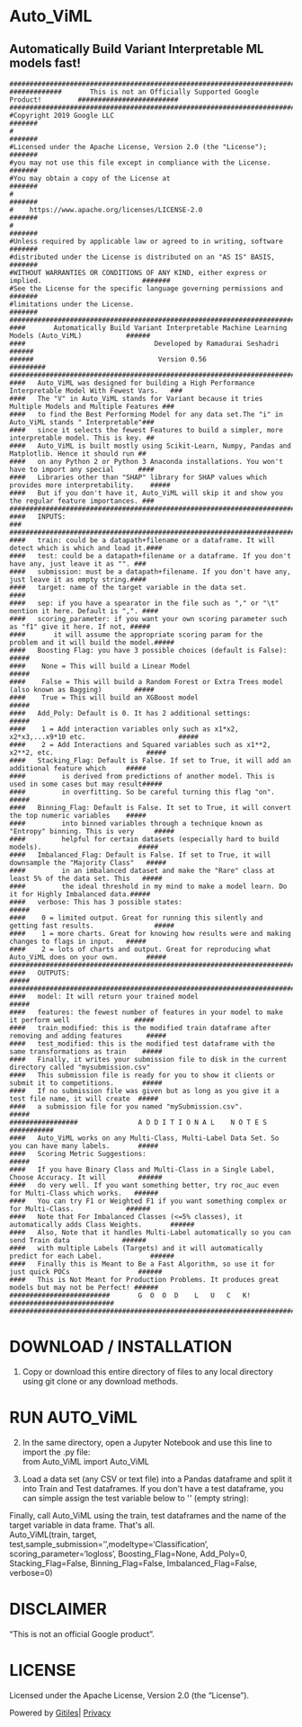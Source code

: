 <!DOCTYPE html><html lang="en"><head><meta charset="utf-8"><link rel="stylesheet" type="text/css" href="/+static/base.vsKBklzePi_Td7VvkjGVKw.cache.css"/><link rel="stylesheet" type="text/css" href="/+static/doc.DKuU4ej5LMTa95NGDTR2Pw.cache.css"/><link rel="stylesheet" type="text/css" href="/+static/prettify/prettify.pZ5FqzM6cPxAflH0va2Ucw.cache.css"/><!-- default customHeadTagPart --></head><body class="Site"><header class="Site-header "><div class="Header"><div class="Header-title"></div></div></header><div class="Site-content Site-Content--markdown"><div class="Container"><div class="doc"><h1><a class="h" name="Auto_ViML" href="#Auto_ViML"><span></span></a><a class="h" name="auto_viml" href="#auto_viml"><span></span></a>Auto_ViML</h1><h2>Automatically Build Variant Interpretable ML models fast!</h2>
    #########################################################################################################
    #############       This is not an Officially Supported Google Product!         #########################
    #########################################################################################################
    #Copyright 2019 Google LLC                                                                        #######
    #                                                                                                 #######
    #Licensed under the Apache License, Version 2.0 (the "License");                                  #######
    #you may not use this file except in compliance with the License.                                 #######
    #You may obtain a copy of the License at                                                          #######
    #                                                                                                 #######
    #    https://www.apache.org/licenses/LICENSE-2.0                                                  #######
    #                                                                                                 #######
    #Unless required by applicable law or agreed to in writing, software                              #######
    #distributed under the License is distributed on an "AS IS" BASIS,                                #######
    #WITHOUT WARRANTIES OR CONDITIONS OF ANY KIND, either express or implied.                         #######
    #See the License for the specific language governing permissions and                              #######
    #limitations under the License.                                                                   #######
    #########################################################################################################
    ####       Automatically Build Variant Interpretable Machine Learning Models (Auto_ViML)           ######
    ####                                Developed by Ramadurai Seshadri                                ######
    ######                               Version 0.56                                               #########
    #########################################################################################################
    ####   Auto_ViML was designed for building a High Performance Interpretable Model With Fewest Vars.   ###
    ####   The "V" in Auto_ViML stands for Variant because it tries Multiple Models and Multiple Features ###
    ####   to find the Best Performing Model for any data set.The "i" in Auto_ViML stands " Interpretable"###
    ####   since it selects the fewest Features to build a simpler, more interpretable model. This is key. ##
    ####   Auto_ViML is built mostly using Scikit-Learn, Numpy, Pandas and Matplotlib. Hence it should run ##
    ####   on any Python 2 or Python 3 Anaconda installations. You won't have to import any special      ####
    ####   Libraries other than "SHAP" library for SHAP values which provides more interpretability.    #####
    ####   But if you don't have it, Auto_ViML will skip it and show you the regular feature importances. ###
    #########################################################################################################
    ####   INPUTS:                                                                                        ###
    #########################################################################################################
    ####   train: could be a datapath+filename or a dataframe. It will detect which is which and load it.####
    ####   test: could be a datapath+filename or a dataframe. If you don't have any, just leave it as "". ###  
    ####   submission: must be a datapath+filename. If you don't have any, just leave it as empty string.#### 
    ####   target: name of the target variable in the data set.                                          ####
    ####   sep: if you have a spearator in the file such as "," or "\t" mention it here. Default is ",". ####
    ####   scoring_parameter: if you want your own scoring parameter such as "f1" give it here. If not, #####
    ####       it will assume the appropriate scoring param for the problem and it will build the model.#####
    ####   Boosting Flag: you have 3 possible choices (default is False):                               #####
    ####    None = This will build a Linear Model                                                       #####
    ####    False = This will build a Random Forest or Extra Trees model (also known as Bagging)        #####
    ####    True = This will build an XGBoost model                                                     #####
    ####   Add_Poly: Default is 0. It has 2 additional settings:                                        #####
    ####    1 = Add interaction variables only such as x1*x2, x2*x3,...x9*10 etc.                       ##### 
    ####    2 = Add Interactions and Squared variables such as x1**2, x2**2, etc.                       #####
    ####   Stacking_Flag: Default is False. If set to True, it will add an additional feature which     #####
    ####         is derived from predictions of another model. This is used in some cases but may result#####
    ####         in overfitting. So be careful turning this flag "on".                                  #####
    ####   Binning_Flag: Default is False. It set to True, it will convert the top numeric variables    #####
    ####         into binned variables through a technique known as "Entropy" binning. This is very     #####
    ####         helpful for certain datasets (especially hard to build models).                        #####
    ####   Imbalanced_Flag: Default is False. If set to True, it will downsample the "Majority Class"   #####
    ####         in an imbalanced dataset and make the "Rare" class at least 5% of the data set. This   #####
    ####         the ideal threshold in my mind to make a model learn. Do it for Highly Imbalanced data.#####
    ####   verbose: This has 3 possible states:                                                         #####
    ####    0 = limited output. Great for running this silently and getting fast results.               #####
    ####    1 = more charts. Great for knowing how results were and making changes to flags in input.   #####
    ####    2 = lots of charts and output. Great for reproducing what Auto_ViML does on your own.       #####
    #########################################################################################################
    ####   OUTPUTS:                                                                                     #####
    #########################################################################################################
    ####   model: It will return your trained model                                                     #####
    ####   features: the fewest number of features in your model to make it perform well                #####
    ####   train_modified: this is the modified train dataframe after removing and adding features      #####
    ####   test_modified: this is the modified test dataframe with the same transformations as train    #####
    ####   Finally, it writes your submission file to disk in the current directory called "mysubmission.csv"
    ####   This submission file is ready for you to show it clients or submit it to competitions.       #####     
    ####   If no submission file was given but as long as you give it a test file name, it will create  #####
    ####   a submission file for you named "mySubmission.csv".                                          #####
    #################               A D D I T I O N A L    N O T E S                              ###########
    ####   Auto_ViML works on any Multi-Class, Multi-Label Data Set. So you can have many labels.       #####  
    ####   Scoring Metric Suggestions:                                                                  #####
    ####   If you have Binary Class and Multi-Class in a Single Label, Choose Accuracy. It will        ######
    ####   do very well. If you want something better, try roc_auc even for Multi-Class which works.   ######
    ####   You can try F1 or Weighted F1 if you want something complex or for Multi-Class.             ######
    ####   Note that For Imbalanced Classes (<=5% classes), it automatically adds Class Weights.       ######
    ####   Also, Note that it handles Multi-Label automatically so you can send Train data             ######
    ####   with multiple Labels (Targets) and it will automatically predict for each Label.            ######
    ####   Finally this is Meant to Be a Fast Algorithm, so use it for just quick POCs                 ######
    ####   This is Not Meant for Production Problems. It produces great models but may not be Perfect! ######
    #########################       G  O  O  D    L   U   C   K!                   ##########################
    #########################################################################################################
 <h1><a class="h" name="DOWNLOAD-INSTALLATION" href="#DOWNLOAD-INSTALLATION"><span></span></a><a class="h" name="download-installation" href="#download-installation"><span></span></a>DOWNLOAD / INSTALLATION</h1><ol><li>Copy or download this entire directory of files to any local directory using git clone or any download methods.</li></ol><h1><a class="h" name="RUN-AUTOViML" href="#RUN-AUTOViML"><span></span></a><a class="h" name="run-autoviml" href="#run-autoviml"><span></span></a>RUN AUTO_ViML</h1><ol start="2"><li><p>In the same directory, open a Jupyter Notebook and use this line to import the .py file: <br>from Auto_ViML import Auto_ViML</p></li><li><p>Load a data set (any CSV or text file) into a Pandas dataframe and split it into Train and Test dataframes. If you don't have a test dataframe, you can simple assign the test variable below to '' (empty string):</p></li></ol><p>Finally, call Auto_ViML using the train, test dataframes and the name of the target variable in data frame. That's all.<br>Auto_ViML(train, target, test,sample_submission=’’,modeltype=‘Classification’, scoring_parameter=‘logloss’, Boosting_Flag=None, Add_Poly=0, Stacking_Flag=False, Binning_Flag=False, Imbalanced_Flag=False, verbose=0)</p><h1><a class="h" name="DISCLAIMER" href="#DISCLAIMER"><span></span></a><a class="h" name="disclaimer" href="#disclaimer"><span></span></a>DISCLAIMER</h1><p>“This is not an official Google product”.</p><h1><a class="h" name="LICENSE" href="#LICENSE"><span></span></a><a class="h" name="license" href="#license"><span></span></a>LICENSE</h1><p>Licensed under the Apache License, Version 2.0 (the &ldquo;License&rdquo;).</p></div></div></div><!-- default customFooter --><footer class="Site-footer"><div class="Footer"><span class="Footer-poweredBy">Powered by <a href="https://gerrit.googlesource.com/gitiles/">Gitiles</a>| <a href="https://policies.google.com/privacy">Privacy</a></span><div class="Footer-links"></div></div></footer></body></html>
